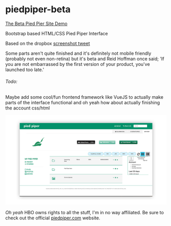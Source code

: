# piedpiper-beta
[The Beta Pied Pier Site Demo](http://gjrdiesel.github.io/piedpiper-beta/)

Bootstrap based HTML/CSS Pied Piper Interface

Based on the dropbox [screenshot tweet](https://twitter.com/Dropbox/status/739645743862931456)

Some parts aren't quite finished and it's definitely not mobile friendly (probably not even non-retina) but it's beta and
Reid Hoffman once said; 'If you are not embarrassed by the first version of your product, you've launched too late.'

###### Todo:
Maybe add some cool/fun frontend framework like VueJS to actually make parts of the interface functional and oh yeah 
how about actually finishing the account css/html

[![The beta website screenshot](ss.png "Screenshot")](http://gjrdiesel.github.io/piedpiper-beta/)

_Oh yeah_ HBO owns rights to all the stuff, I'm in no way affiliated. Be sure to check out the official [piedpiper.com](http://piedpiper.com) website.